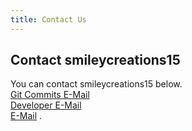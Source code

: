 ```yaml
---
title: Contact Us
---
```

## Contact smileycreations15
You can contact smileycreations15 below.  
[Git Commits E-Mail](mailto:git@smileycreations15.com)  
[Developer E-Mail](mailto:developer@smileycreations15.com)  
[E-Mail](mailto:me@smileycreations15.com) . 
